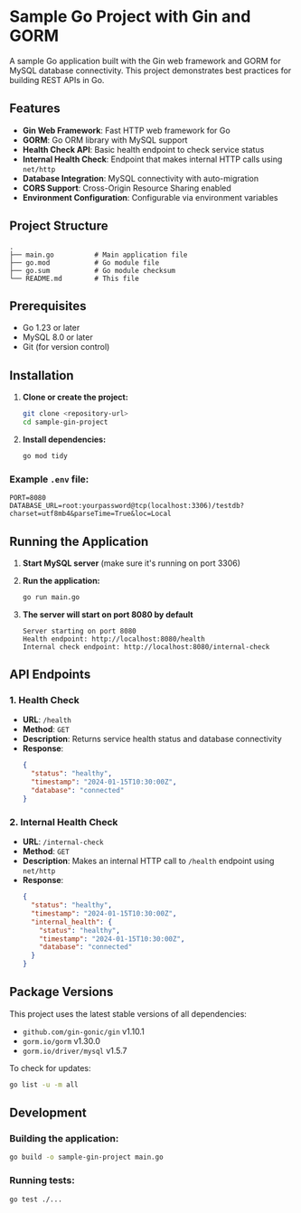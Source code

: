 # Sample Go Project with Gin and GORM

A sample Go application built with the Gin web framework and GORM for MySQL database connectivity. This project demonstrates best practices for building REST APIs in Go.

## Features

- **Gin Web Framework**: Fast HTTP web framework for Go
- **GORM**: Go ORM library with MySQL support
- **Health Check API**: Basic health endpoint to check service status
- **Internal Health Check**: Endpoint that makes internal HTTP calls using `net/http`
- **Database Integration**: MySQL connectivity with auto-migration
- **CORS Support**: Cross-Origin Resource Sharing enabled
- **Environment Configuration**: Configurable via environment variables

## Project Structure

```
.
├── main.go          # Main application file
├── go.mod           # Go module file
├── go.sum           # Go module checksum
└── README.md        # This file
```

## Prerequisites

- Go 1.23 or later
- MySQL 8.0 or later
- Git (for version control)

## Installation

1. **Clone or create the project:**

   ```bash
   git clone <repository-url>
   cd sample-gin-project
   ```

2. **Install dependencies:**

   ```bash
   go mod tidy
   ```

### Example `.env` file:

```env
PORT=8080
DATABASE_URL=root:yourpassword@tcp(localhost:3306)/testdb?charset=utf8mb4&parseTime=True&loc=Local
```

## Running the Application

1. **Start MySQL server** (make sure it's running on port 3306)

2. **Run the application:**

   ```bash
   go run main.go
   ```

3. **The server will start on port 8080 by default**
   ```
   Server starting on port 8080
   Health endpoint: http://localhost:8080/health
   Internal check endpoint: http://localhost:8080/internal-check
   ```

## API Endpoints

### 1. Health Check

- **URL**: `/health`
- **Method**: `GET`
- **Description**: Returns service health status and database connectivity
- **Response**:
  ```json
  {
    "status": "healthy",
    "timestamp": "2024-01-15T10:30:00Z",
    "database": "connected"
  }
  ```

### 2. Internal Health Check

- **URL**: `/internal-check`
- **Method**: `GET`
- **Description**: Makes an internal HTTP call to `/health` endpoint using `net/http`
- **Response**:
  ```json
  {
    "status": "healthy",
    "timestamp": "2024-01-15T10:30:00Z",
    "internal_health": {
      "status": "healthy",
      "timestamp": "2024-01-15T10:30:00Z",
      "database": "connected"
    }
  }
  ```

## Package Versions

This project uses the latest stable versions of all dependencies:

- `github.com/gin-gonic/gin` v1.10.1
- `gorm.io/gorm` v1.30.0
- `gorm.io/driver/mysql` v1.5.7

To check for updates:

```bash
go list -u -m all
```

## Development

### Building the application:

```bash
go build -o sample-gin-project main.go
```

### Running tests:

```bash
go test ./...
```
